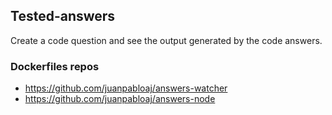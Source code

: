## Tested-answers

Create a code question and see the output generated by the code answers.

### Dockerfiles repos

* https://github.com/juanpabloaj/answers-watcher
* https://github.com/juanpabloaj/answers-node
